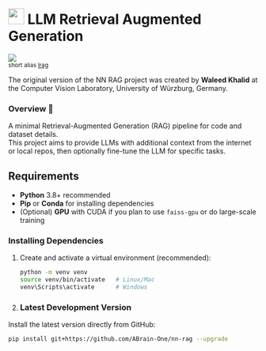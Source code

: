 # <img src='https://abrain.one/img/lemur-nn-icon-64x64.png' width='32px'/> LLM Retrieval Augmented Generation
<sub><a href='https://pypi.python.org/pypi/nn-rag'><img src='https://img.shields.io/pypi/v/nn-rag.svg'/></a><br/>
short alias  <a href='https://pypi.python.org/pypi/lrag'>lrag</a></sub>

The original version of the NN RAG project was created by <strong>Waleed Khalid</strong> at the Computer Vision Laboratory, University of Würzburg, Germany.

<h3>Overview 📖</h3>

A minimal Retrieval-Augmented Generation (RAG) pipeline for code and dataset details.  
This project aims to provide LLMs with additional context from the internet or local repos, 
then optionally fine-tune the LLM for specific tasks.

## Requirements

- **Python** 3.8+ recommended  
- **Pip** or **Conda** for installing dependencies  
- (Optional) **GPU** with CUDA if you plan to use `faiss-gpu` or do large-scale training

### Installing Dependencies

1. Create and activate a virtual environment (recommended):
   ```bash
   python -m venv venv
   source venv/bin/activate   # Linux/Mac
   venv\Scripts\activate      # Windows

2. ### Latest Development Version

Install the latest version directly from GitHub:

```bash
pip install git+https://github.com/ABrain-One/nn-rag --upgrade
